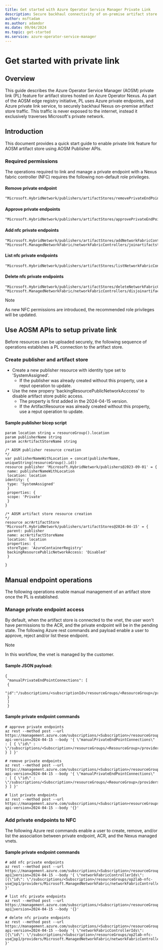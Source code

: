 ```yaml
---
title: Get started with Azure Operator Service Manager Private Link
description: Secure backhaul connectivity of on-premise artifact store hosted on Azure Operator Nexus
author: msftadam
ms.author: adamdor
ms.date: 09/04/2024
ms.topic: get-started
ms.service: azure-operator-service-manager
---
```


# Get started with private link

## Overview
This guide describes the Azure Operator Service Manager (AOSM) private link (PL) feature for artifact stores hosted on Azure Operator Nexus. As part of the AOSM edge registry initiative, PL uses Azure private endpoints, and Azure private link service, to securely backhaul Nexus on-premise artifact store traffic. This traffic is never exposed to the internet, instead it exclusively traverses Microsoft's private network.

## Introduction
This document provides a quick start guide to enable private link feature for AOSM artifact store using AOSM Publisher APIs. 

### Required permissions 
The operations required to link and manage a private endpoint with a Nexus fabric controller (NFC) requires the following non-default role privileges. 

#### Remove private endpoint
```
"Microsoft.HybridNetwork/publishers/artifactStores/removePrivateEndPoints/action"
```
#### Approve private endpoints
```
"Microsoft.HybridNetwork/publishers/artifactStores/approvePrivateEndPoints/action"
```
#### Add nfc private endpoints
```
"Microsoft.HybridNetwork/publishers/artifactStores/addNetworkFabricControllerEndPoints/action"
"Microsoft.ManagedNetworkFabric/networkFabricControllers/joinartifactstore/action"
```
#### List nfc private endpoints 
```
"Microsoft.HybridNetwork/publishers/artifactStores/listNetworkFabricControllerPrivateEndPoints/action"
```
#### Delete nfc private endpoints
```
"Microsoft.HybridNetwork/publishers/artifactStores/deleteNetworkFabricControllerEndPoints/action"
"Microsoft.ManagedNetworkFabric/networkFabricControllers/disjoinartifactstore/action"
```

> [!NOTE]
> As new NFC permissions are introduced, the recommended role privileges will be updated.

## Use AOSM APIs to setup private link 
Before resources can be uploaded securely, the following sequence of operations establshes a PL connection to the artifact store.

### Create publisher and artifact store
* Create a new publisher resource with identity type set to 'SystemAssigned'.
  - If the publisher was already created without this property, use a reput operation to update.
* Use the new propery 'backingResourcePublicNetworkAcccess' to disable artifact store public access.
  - The property is first added in the 2024-04-15 version.
  - If the ArtifactResource was already created without this property, use a reput operation to update.

#### Sample publisher bicep script

```
param location string = resourceGroup().location
param publisherName string
param acrArtifactStoreName string

/* AOSM publisher resource creation
*/
var publisherNameWithLocation = concat(publisherName, uniqueString(resourceGroup().id))
resource publisher 'Microsoft.HybridNetwork/publishers@2023-09-01' = {
 name: publisherNameWithLocation
 location: location
identity: {
 type: 'SystemAssigned' 
 }
 properties: {
 scope: 'Private'
 }
}

/* AOSM artifact store resource creation
*/
resource acrArtifactStore 'Microsoft.HybridNetwork/publishers/artifactStores@2024-04-15' = {
 parent: publisher
 name: acrArtifactStoreName
 location: location
 properties: {
 storeType: 'AzureContainerRegistry'
 backingResourcePublicNetworkAccess: 'Disabled'
 }
 
}
```

## Manual endpoint operations 
The following operations enable manual management of an artifact store once the PL is established. 

### Manage private endpoint access
By default, when the artifact store is connected to the vnet, the user won't have permissions to the ACR, and the private endpoint will be in the pending state. The following Azure rest commands and payload enable a user to approve, reject and/or list these endpoint.

> [!NOTE]
> In this workflow, the vnet is managed by the customer.
> 

#### Sample JSON payload:
```
{
 "manualPrivateEndPointConnections": [
 {
 "id":"/subscriptions/<subscriptionId>/resourceGroups/<ResourceGroup>/providers/Microsoft.Network/privateEndpoints/peName"
 }
 ]
 }
```

#### Sample private endpoint commands
```
# approve private endpoints
az rest --method post --url https://management.azure.com/subscriptions/<Subscription>/resourceGroups/<ResourceGroup>/providers/Microsoft.HybridNetwork/publishers/<Publisher>/artifactStores/<ArtifactStore>/approveprivateendpoints?api-version=2024-04-15 --body '{ \"manualPrivateEndPointConnections\" : [ { \"id\" : \"/subscriptions/<Subscription>/resourceGroups/<ResourceGroup>/providers/Microsoft.Network/privateEndpoints/peName\" } ] }'
```
```
# remove private endpoints
az rest --method post --url https://management.azure.com/subscriptions/<Subscription>/resourceGroups/<ResourceGroup>/providers/Microsoft.HybridNetwork/publishers/<Publisher>/artifactStores/<ArtifactStore>/removeprivateendpoints?api-version=2024-04-15 --body '{ \"manualPrivateEndPointConnections\" : [ { \"id\" : \"/subscriptions/<Subscription>/resourceGroups/<ReourceGroup>/providers/Microsoft.Network/privateEndpoints/peName\" } ] }'
```
```
# list private endpoints
az rest --method post --url https://management.azure.com/subscriptions/<Subscription>resourceGroups/<ResourceGroup>/providers/Microsoft.HybridNetwork/publishers/<Publisher>/artifactStores/<artifactStore>/listPrivateEndPoints?api-version=2024-04-15 --body '{}'
```

### Add private endpoints to NFC
The following Azure rest commands enable a user to create, remove, and/or list the association between private endpoint, ACR, and the Nexus managed vnets.

#### Sample private endpoint commands
```
# add nfc private endpoints
az rest --method post --url https://management.azure.com/subscriptions/<Subscription>/resourceGroups/<ResourceGroup>/providers/Microsoft.HybridNetwork/publishers/<Publisher>/artifactStores/<artifactStore>/addnetworkfabriccontrollerendpoints?apiversion=2024-04-15 --body '{ \"networkFabricControllerIds\":[{\"id\": \"/subscriptions/<Subscription>/resourceGroups/op2lab-nfc-useop1/providers/Microsoft.ManagedNetworkFabric/networkFabricControllers/op2labnfc01\"}] }'
```
```
# list nfc private endpoints
az rest --method post --url https://management.azure.com/subscriptions/<Subscription>/resourceGroups/<ResourceGroup>/providers/Microsoft.HybridNetwork/publishers/<Publisher>/artifactStores/<artifactStore>/listnetworkfabriccontrollerprivateendpoints?apiversion=2024-04-15 --body '{}'
```
```
# delete nfc private endpoints
az rest --method post --url https://management.azure.com/subscriptions/<Subscription>/resourceGroups/<ResourceGroup>/providers/Microsoft.HybridNetwork/publishers/<publisher>/artifactStores/<artifactStore>/deletenetworkfabriccontrollerendpoints?api-version=2024-04-15 --body '{ \"networkFabricControllerIds\":[{\"id\": \"/subscriptions/<Subscription>/resourceGroups/op2lab-nfc-useop1/providers/Microsoft.ManagedNetworkFabric/networkFabricControllers/op2labnfc01\"}] }'
```
